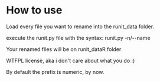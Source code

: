 # How to use

Load every file you want to rename into the runit_data folder.

execute the runit.py file with the syntax: runit.py -n/--name <newname>

Your renamed files will be on runit_dataR folder 

WTFPL license, aka i don't care about what you do :)

By default the prefix is numeric, by now.

